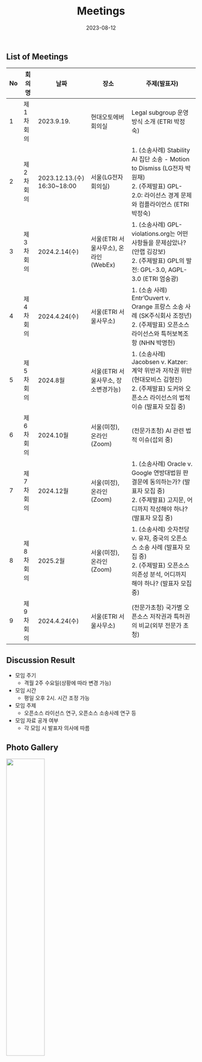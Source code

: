 ﻿---
title: "Meetings"
linkTitle: "Meetings"
weight: 5
date: 2023-08-12
type: docs
description: 회의
---

## List of Meetings
| No | 회의명           | 날짜 | 장소 | 주제(발표자) |
|----|-----------------|------|------|------|
| 1  | 제1차 회의   |  2023.9.19. | 현대오토에버 회의실  | Legal subgroup 운영 방식 소개 (ETRI 박정숙) |
| 2  | 제2차 회의   |  2023.12.13.(수) 16:30~18:00 | 서울(LG전자 회의실)  | 1. (소송사례) Stability AI 집단 소송 - Motion to Dismiss (LG전자 박원재) <br> 2. (주제발표) GPL-2.0: 라이선스 경계 문제와 컴플라이언스 (ETRI 박정숙) |
| 3  |   제3차 회의   | 2024.2.14(수)     | 서울(ETRI 서울사무소), 온라인(WebEx) | 1. (소송사례) GPL-violations.org는 어떤 사항들을 문제삼았나? (안랩 김강보) <br> 2. (주제발표) GPL의 발전: GPL-3.0, AGPL-3.0 (ETRI 엄숭광)   |
| 4  |   제4차 회의   | 2024.4.24(수)    | 서울(ETRI 서울사무소)   |  1. (소송 사례) Entr’Ouvert v. Orange 프랑스 소송 사례 (SK주식회사 조정년) <br> 2. (주제발표) 오픈소스 라이선스와 특허보복조항 (NHN 박명헌)     |
| 5  |   제5차 회의   | 2024.8월    | 서울(ETRI 서울사무소, 장소변경가능)   | 1. (소송사례) Jacobsen v. Katzer: 계약 위반과 저작권 위반 (현대모비스 김형진) <br> 2. (주제발표) 도커와 오픈소스 라이선스의 법적 이슈 (발표자 모집 중)     |
| 6  |   제6차 회의   | 2024.10월    | 서울(미정), 온라인(Zoom)   |  (전문가초청) AI 관련 법적 이슈(섭외 중)     |
| 7  |   제7차 회의   | 2024.12월    |  서울(미정), 온라인(Zoom)  | 1. (소송사례) Oracle v. Google 연방대법원 판결문에 동의하는가? (발표자 모집 중) <br> 2. (주제발표) 고지문, 어디까지 작성해야 하나?  (발표자 모집 중)     |
| 8  |   제8차 회의   | 2025.2월    | 서울(미정), 온라인(Zoom)   | 1. (소송사례) 숫자천당 v. 유자, 중국의 오픈소스 소송 사례 (발표자 모집 중) <br> 2. (주제발표) 오픈소스 의존성 분석, 어디까지 해야 하나? (발표자 모집 중)  |
| 9  |   제9차 회의   | 2024.4.24(수)    |  서울(ETRI 서울사무소)  | (전문가초청) 국가별 오픈소스 저작권과 특허권의 비교(외부 전문가 초청)  |


## Discussion Result
* 모임 주기
  - 격월 2주 수요일(상황에 따라 변경 가능)
* 모임 시간
  - 평일 오후 2시. 시간 조정 가능
* 모임 주제
  - 오픈소스 라이선스 연구, 오픈소스 소송사례 연구 등
* 모임 자료 공개 여부
  - 각 모임 시 발표자 의사에 따름

## Photo Gallery

<div ><span class="image fit">
  <img src="220215.jpg" width="45%">
</span></div>
